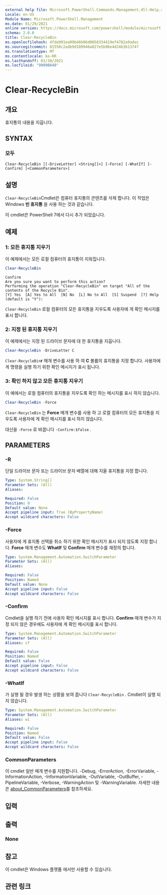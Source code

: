 ```yaml
---
external help file: Microsoft.PowerShell.Commands.Management.dll-Help.xml
Locale: en-US
Module Name: Microsoft.PowerShell.Management
ms.date: 01/29/2021
online version: https://docs.microsoft.com/powershell/module/microsoft.powershell.management/clear-recyclebin?view=powershell-7&WT.mc_id=ps-gethelp
schema: 2.0.0
title: Clear-RecycleBin
ms.openlocfilehash: 4fde991ea99b46b96d0058334419ef4782a9adac
ms.sourcegitcommit: 81558c2adb9d109946a027e5b96e4d24b3b13747
ms.translationtype: MT
ms.contentlocale: ko-KR
ms.lasthandoff: 01/30/2021
ms.locfileid: "99098648"
---
```

# Clear-RecycleBin

## 개요
휴지통의 내용을 지웁니다.

## SYNTAX

### 모두

```
Clear-RecycleBin [[-DriveLetter] <String[]>] [-Force] [-WhatIf] [-Confirm] [<CommonParameters>]
```

## 설명

`Clear-RecycleBin`Cmdlet은 컴퓨터 휴지통의 콘텐츠를 삭제 합니다. 이 작업은 Windows **빈 휴지통** 을 사용 하는 것과 같습니다.

이 cmdlet은 PowerShell 7에서 다시 추가 되었습니다.

## 예제

### 1: 모든 휴지통 지우기

이 예제에서는 모든 로컬 컴퓨터의 휴지통이 지워집니다.

```powershell
Clear-RecycleBin
```

```Output
Confirm
Are you sure you want to perform this action?
Performing the operation "Clear-RecycleBin" on target "All of the contents of the Recycle Bin".
[Y] Yes  [A] Yes to All  [N] No  [L] No to All  [S] Suspend  [?] Help (default is "Y"):
```

`Clear-RecycleBin` 로컬 컴퓨터의 모든 휴지통을 지우도록 사용자에 게 확인 메시지를 표시 합니다.

### 2: 지정 된 휴지통 지우기

이 예제에서는 지정 된 드라이브 문자에 대 한 휴지통을 지웁니다.

```powershell
Clear-RecycleBin -DriveLetter C
```

`Clear-RecycleBin`**r** 매개 변수를 사용 하 여 **C** 볼륨의 휴지통을 지정 합니다. 사용자에 게 명령을 실행 하기 위한 확인 메시지가 표시 됩니다.

### 3: 확인 하지 않고 모든 휴지통 지우기

이 예에서는 로컬 컴퓨터의 휴지통을 지우도록 확인 하는 메시지를 표시 하지 않습니다.

```powershell
Clear-RecycleBin -Force
```

`Clear-RecycleBin` 는 **Force** 매개 변수를 사용 하 고 로컬 컴퓨터의 모든 휴지통을 지우도록 사용자에 게 확인 메시지를 표시 하지 않습니다.

대신을 `-Force` 로 바꿉니다 `-Confirm:$false` .

## PARAMETERS

### -R

단일 드라이브 문자 또는 드라이브 문자 배열에 대해 지울 휴지통을 지정 합니다.

```yaml
Type: System.String[]
Parameter Sets: (All)
Aliases:

Required: False
Position: 0
Default value: None
Accept pipeline input: True (ByPropertyName)
Accept wildcard characters: False
```

### -Force

사용자에 게 휴지통 선택을 취소 하기 위한 확인 메시지가 표시 되지 않도록 지정 합니다. **Force** 매개 변수도 **WhatIf** 및 **Confirm** 매개 변수를 재정의 합니다.

```yaml
Type: System.Management.Automation.SwitchParameter
Parameter Sets: (All)
Aliases:

Required: False
Position: Named
Default value: None
Accept pipeline input: False
Accept wildcard characters: False
```

### -Confirm

Cmdlet을 실행 하기 전에 사용자 확인 메시지를 표시 합니다. **Confirm** 매개 변수가 지정 되지 않은 경우에도 사용자에 게 확인 메시지를 표시 합니다.

```yaml
Type: System.Management.Automation.SwitchParameter
Parameter Sets: (All)
Aliases: cf

Required: False
Position: Named
Default value: False
Accept pipeline input: False
Accept wildcard characters: False
```

### -WhatIf

가 실행 될 경우 발생 하는 상황을 보여 줍니다 `Clear-RecycleBin` . Cmdlet이 실행 되지 않습니다.

```yaml
Type: System.Management.Automation.SwitchParameter
Parameter Sets: (All)
Aliases: wi

Required: False
Position: Named
Default value: False
Accept pipeline input: False
Accept wildcard characters: False
```

### CommonParameters

이 cmdlet 일반 매개 변수를 지원합니다. -Debug, -ErrorAction, -ErrorVariable, -InformationAction, -InformationVariable, -OutVariable, -OutBuffer, -PipelineVariable, -Verbose, -WarningAction 및 -WarningVariable. 자세한 내용은 [about_CommonParameters](https://go.microsoft.com/fwlink/?LinkID=113216)를 참조하세요.

## 입력

## 출력

### None

## 참고

이 cmdlet은 Windows 플랫폼 에서만 사용할 수 있습니다.

## 관련 링크
